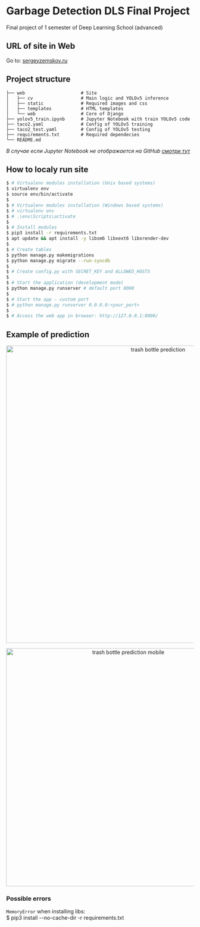 # Garbage Detection DLS Final Project  

Final project of 1 semester of Deep Learning School (advanced)

## URL of site in Web
Go to: <a href="http://sergeyzemskov.ru/">sergeyzemskov.ru</a>

## Project structure

    ├── web                     # Site
    │   ├── cv                  # Main logic and YOLOv5 inference
    │   ├── static              # Required images and css
    │   ├── templates           # HTML templates
    │   └── web                 # Core of Django
    ├── yolov5_train.ipynb      # Jupyter Notebook with train YOLOv5 code
    ├── taco2.yaml              # Config of YOLOv5 training
    ├── taco2_test.yaml         # Config of YOLOv5 testing
    ├── requirements.txt        # Required dependeсies
    └── README.md  

*В случае если Jupyter Notebook не отображается на GitHub [смотри тут](https://nbviewer.org/github/brut0/dls-object-detection-project/blob/main/yolov5_train.ipynb)*


## How to localy run site

```bash
$ # Virtualenv modules installation (Unix based systems)
$ virtualenv env
$ source env/bin/activate
$
$ # Virtualenv modules installation (Windows based systems)
$ # virtualenv env
$ # .\env\Scripts\activate
$
$ # Install modules
$ pip3 install -r requirements.txt
$ apt update && apt install -y libsm6 libxext6 libxrender-dev
$
$ # Create tables
$ python manage.py makemigrations
$ python manage.py migrate --run-syncdb
$
$ # Create config.py with SECRET_KEY and ALLOWED_HOSTS
$
$ # Start the application (development mode)
$ python manage.py runserver # default port 8000
$
$ # Start the app - custom port
$ # python manage.py runserver 0.0.0.0:<your_port>
$
$ # Access the web app in browser: http://127.0.0.1:8000/
```

## Example of prediction  


<p align="center">
  <img src="https://i.ibb.co/4tyws9R/Screenshot-2022-06-27-121336.png" width="800" title="trash bottle prediction">
</p>

<p align="center">
  <img src="https://i.ibb.co/dJRfTHC/photo-2022-06-27-18-08-17.jpg" width="640" title="trash bottle prediction mobile">
</p>


### Possible errors
`MemoryError` when installing libs:  
$ pip3 install --no-cache-dir -r requirements.txt
